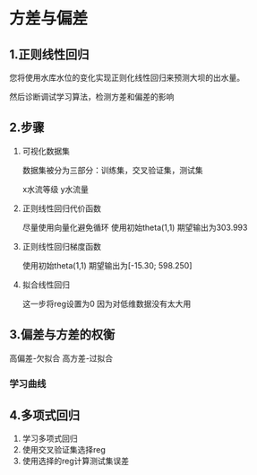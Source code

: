 # 方差与偏差

## 1.正则线性回归

您将使用水库水位的变化实现正则化线性回归来预测大坝的出水量。

然后诊断调试学习算法，检测方差和偏差的影响

## 2.步骤

1. 可视化数据集 

   数据集被分为三部分：训练集，交叉验证集，测试集

   x水流等级 y水流量

2. 正则线性回归代价函数 

   尽量使用向量化避免循环 使用初始theta(1,1)  期望输出为303.993

3. 正则线性回归梯度函数

   使用初始theta(1,1)  期望输出为[-15.30; 598.250] 

4. 拟合线性回归

   这一步将reg设置为0  因为对低维数据没有太大用

## 3.偏差与方差的权衡

高偏差-欠拟合  高方差-过拟合

### 学习曲线

## 4.多项式回归

1. 学习多项式回归
2. 使用交叉验证集选择reg
3. 使用选择的reg计算测试集误差

   